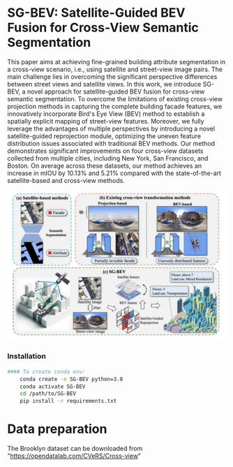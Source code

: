 # SG-BEV: Satellite-Guided BEV Fusion for Cross-View Semantic Segmentation
This paper aims at achieving fine-grained building attribute segmentation in a cross-view scenario, i.e., using satellite and street-view image pairs. The main challenge lies in overcoming the significant perspective differences between street views and satellite views. In this work, we introduce SG-BEV, a novel approach for satellite-guided BEV fusion for cross-view semantic segmentation. To overcome the limitations of existing cross-view projection methods in capturing the complete building facade features, we innovatively incorporate Bird's Eye View (BEV) method to establish a spatially explicit mapping of street-view features. Moreover, we fully leverage the advantages of multiple perspectives by introducing a novel satellite-guided reprojection module, optimizing the uneven feature distribution issues associated with traditional BEV methods. Our method demonstrates significant improvements on four cross-view datasets collected from multiple cities, including New York, San Francisco, and Boston. On average across these datasets, our method achieves an increase in mIOU by 10.13% and 5.21% compared with the state-of-the-art satellite-based and cross-view methods.

![method](SG-BEV.png)

### Installation
```bash
#### To create conda env:
    conda create -n SG-BEV python=3.8
    conda activate SG-BEV
    cd /path/to/SG-BEV
    pip install -r requirements.txt
```

# Data preparation

The Brooklyn dataset can be downloaded from "https://opendatalab.com/CVeRS/Cross-view"
